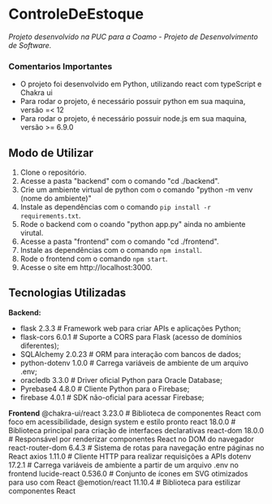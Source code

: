 # ControleDeEstoque
*Projeto desenvolvido na PUC para a Coamo - Projeto de Desenvolvimento de Software.*

### Comentarios Importantes
- O projeto foi desenvolvido em Python, utilizando react com typeScript e Chakra ui
- Para rodar o projeto, é necessário possuir python em sua maquina, versão =< 12
- Para rodar o projeto, é necessário possuir node.js em sua maquina, versão >= 6.9.0

## Modo de Utilizar
1. Clone o repositório.
2. Acesse a pasta "backend" com o comando "cd ./backend".
3. Crie um ambiente virtual de python com o comando "python -m venv (nome do ambiente)"
4. Instale as dependências com o comando `pip install -r requirements.txt`.
5. Rode o backend com o coando "python app.py" ainda no ambiente virutal.
6. Acesse a pasta "frontend" com o comando "cd ./frontend".
7. Instale as dependências com o comando `npm install`.
8. Rode o frontend com o comando `npm start`.
9. Acesse o site em http://localhost:3000.

## Tecnologias Utilizadas
**Backend:**
- flask 2.3.3                # Framework web para criar APIs e aplicações Python;
- flask-cors 6.0.1           # Suporte a CORS para Flask (acesso de domínios diferentes);
- SQLAlchemy 2.0.23          # ORM para interação com bancos de dados;
- python-dotenv 1.0.0        # Carrega variáveis de ambiente de um arquivo .env;
- oracledb 3.3.0             # Driver oficial Python para Oracle Database;
- Pyrebase4 4.8.0            # Cliente Python para o Firebase;
- firebase 4.0.1             # SDK não-oficial para acessar Firebase;

**Frontend**
@chakra-ui/react 3.23.0      # Biblioteca de componentes React com foco em acessibilidade, design system e estilo pronto
react 18.0.0                 # Biblioteca principal para criação de interfaces declarativas
react-dom 18.0.0             # Responsável por renderizar componentes React no DOM do navegador
react-router-dom 6.4.3       # Sistema de rotas para navegação entre páginas no React
axios 1.11.0                 # Cliente HTTP para realizar requisições a APIs
dotenv 17.2.1                # Carrega variáveis de ambiente a partir de um arquivo .env no frontend
lucide-react 0.536.0         # Conjunto de ícones em SVG otimizados para uso com React
@emotion/react 11.10.4       # Biblioteca para estilizar componentes React
